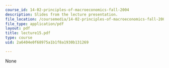 ```yaml
---
course_id: 14-02-principles-of-macroeconomics-fall-2004
description: Slides from the lecture presentation.
file_location: /coursemedia/14-02-principles-of-macroeconomics-fall-2004/2a6404e0f68975a1b1f8a1930b131269_lecture15.pdf
file_type: application/pdf
layout: pdf
title: lecture15.pdf
type: course
uid: 2a6404e0f68975a1b1f8a1930b131269

---
```

None